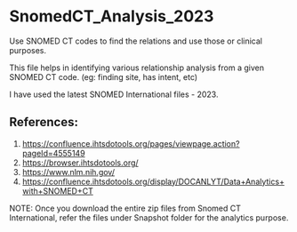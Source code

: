 # SnomedCT_Analysis_2023
Use SNOMED CT codes to find the relations and use those or clinical purposes.

This file helps in identifying various relationship analysis from a given SNOMED CT code. (eg: finding site, has intent, etc)

I have used the latest SNOMED International files - 2023.

## References: 

1. https://confluence.ihtsdotools.org/pages/viewpage.action?pageId=4555149
2. https://browser.ihtsdotools.org/
3. https://www.nlm.nih.gov/
4. https://confluence.ihtsdotools.org/display/DOCANLYT/Data+Analytics+with+SNOMED+CT

NOTE: Once you download the entire zip files from Snomed CT International, refer the files under Snapshot folder for the analytics purpose.

